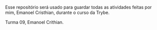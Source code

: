 Esse repositório será usado para guardar todas as atividades feitas por mim, Emanoel Cristhian, durante o curso da Trybe.

Turma 09, Emanoel Crithian.